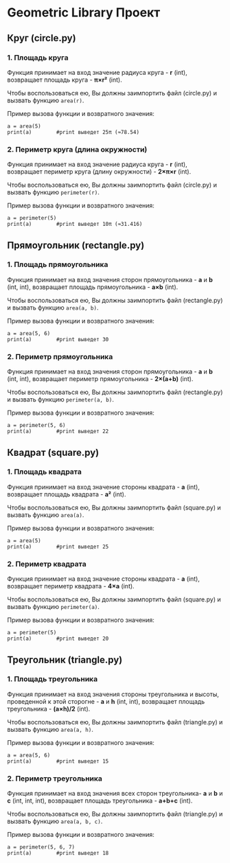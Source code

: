 # Geometric Library Проект

## Круг (circle.py)

### 1. Площадь круга
Функция принимает на вход значение радиуса круга - **r** (int), возвращает площадь круга - **π×r²** (int).

Чтобы воспользоваться ею, Вы должны заимпортить файл (circle.py) и вызвать функцию `area(r)`.

Пример вызова функции и возвратного значения: 
```
a = area(5) 
print(a)        #print выведет 25π (≈78.54)
``` 

### 2. Периметр круга (длина окружности)
Функция принимает на вход значение радиуса круга - **r** (int), возвращает периметр круга (длину окружности) - **2×π×r** (int).

Чтобы воспользоваться ею, Вы должны заимпортить файл (circle.py) и вызвать функцию `perimeter(r)`.

Пример вызова функции и возвратного значения:
```
a = perimeter(5) 
print(a)        #print выведет 10π (≈31.416)
``` 

## Прямоугольник (rectangle.py)

### 1. Площадь прямоугольника
Функция принимает на вход значения сторон прямоугольника - **a** и **b** (int, int),
возвращает площадь прямоугольника - **a×b** (int).

Чтобы воспользоваться ею, Вы должны заимпортить файл (rectangle.py) и вызвать функцию `area(a, b)`.

Пример вызова функции и возвратного значения:
```
a = area(5, 6) 
print(a)        #print выведет 30
``` 

### 2. Периметр прямоугольника
Функция принимает на вход значения сторон прямоугольника - **a** и **b** (int, int),
возвращает периметр прямоугольника - **2×(a+b)** (int).

Чтобы воспользоваться ею, Вы должны заимпортить файл (rectangle.py) и вызвать функцию `perimeter(a, b)`.

Пример вызова функции и возвратного значения:
```
a = perimeter(5, 6) 
print(a)        #print выведет 22
``` 

## Квадрат (square.py)

### 1. Площадь квадрата
Функция принимает на вход значение стороны квадрата - **a** (int),
возвращает площадь квадрата - **a²** (int).

Чтобы воспользоваться ею, Вы должны заимпортить файл (square.py) и вызвать функцию `area(a)`.

Пример вызова функции и возвратного значения:
```
a = area(5) 
print(a)        #print выведет 25
``` 

### 2. Периметр квадрата
Функция принимает на вход значение стороны квадрата - **a** (int),
возвращает периметр квадрата - **4×a** (int).

Чтобы воспользоваться ею, Вы должны заимпортить файл (square.py) и вызвать функцию `perimeter(a)`.

Пример вызова функции и возвратного значения:
```
a = perimeter(5) 
print(a)        #print выведет 20
``` 

## Треугольник (triangle.py)

### 1. Площадь треугольника
Функция принимает на вход значения стороны треугольника и высоты, проведенной к этой сторогне - **a** и **h** (int,
int), возвращает площадь треугольника - **(a×h)/2** (int).

Чтобы воспользоваться ею, Вы должны заимпортить файл (triangle.py) и вызвать функцию `area(a, h)`.

Пример вызова функции и возвратного значения:
```
a = area(5, 6) 
print(a)        #print выведет 15
``` 

### 2. Периметр треугольника
Функция принимает на вход значения всех сторон треугольника- **a** и **b** и **c** (int, int, int), 
возвращает площадь треугольника - **a+b+c** (int).

Чтобы воспользоваться ею, Вы должны заимпортить файл (triangle.py) и вызвать функцию `area(a, b, c)`.

Пример вызова функции и возвратного значения:
```
a = perimeter(5, 6, 7) 
print(a)        #print выведет 18
``` 